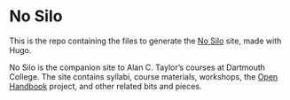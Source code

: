 # No Silo

This is the repo containing the files to generate the [No Silo](https://no-silo.com) site, made with Hugo. 

No Silo is the companion site to Alan C. Taylor’s courses at Dartmouth College. The site contains syllabi, course materials, workshops, the [Open Handbook](https://no-silo.com/resources/open-handbook/) project, and other related bits and pieces.



